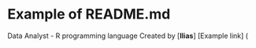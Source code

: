 # Example of README.md
Data Analyst - R programming language
Created by [**Ilias**]
[Example link] (
